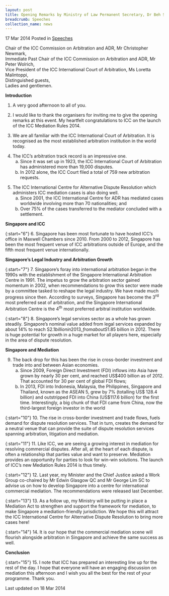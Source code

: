 ```yaml
---
layout: post
title: Opening Remarks by Ministry of Law Permanent Secretary, Dr Beh Swan Gin, at ICC Mediation Rules 2014 Launch Conference
breadcrumb: Speeches
collection_name: news
---
```


17 Mar 2014 Posted in [Speeches](/news/speeches)

Chair of the ICC Commission on Arbitration and ADR, Mr Christopher Newmark,  
Immediate Past Chair of the ICC Commission on Arbitration and ADR, Mr Peter Wolrich,  
Vice President of the ICC International Court of Arbitration, Ms Loretta Malintoppi,  
Distinguished guests,  
Ladies and gentlemen.  


**Introduction**

1. A very good afternoon to all of you.

2. I would like to thank the organisers for inviting me to give the opening remarks at this event. My heartfelt congratulations to ICC on the launch of the ICC Mediation Rules 2014. 

3. We are all familiar with the ICC International Court of Arbitration. It is recognised as the most established arbitration institution in the world today.

<ol start="4">
<li>The ICC’s arbitration track record is an impressive one.

<ol style="list-style-type: lower-alpha">
<li>Since it was set up in 1923, the ICC International Court of Arbitration has administered more than 19,000 disputes.</li>
<li>In 2012 alone, the ICC Court filed a total of 759 new arbitration requests.</li>
</ol>

</li>
</ol>


<ol start="5">
<li>The ICC International Centre for Alternative Dispute Resolution which administers ICC mediation cases is also doing well.


<ol style="list-style-type: lower-alpha">
<li>Since 2001, the ICC International Centre for ADR has mediated cases worldwide involving more than 70 nationalities; and </li>
<li>Over 75% of the cases transferred to the mediator concluded with a settlement. </li>

</ol>

</li>
</ol>


**Singapore and ICC**

{:start="6"}
6. Singapore has been most fortunate to have hosted ICC’s office in Maxwell Chambers since 2010. From 2000 to 2012, Singapore has been the most frequent venue of ICC arbitrations outside of Europe, and the fifth most frequent venue internationally.

**Singapore’s Legal Industry and Arbitration Growth**

{:start="7"}
7. Singapore’s foray into international arbitration began in the 1990s with the establishment of the Singapore International Arbitration Centre in 1991. The impetus to grow the arbitration sector gained momentum in 2002, when recommendations to grow this sector were made by a committee tasked to reshape the legal industry. We have made much progress since then. According to surveys, Singapore has become the 3<sup>rd</sup> most preferred seat of arbitration, and the Singapore International Arbitration Centre is the 4<sup>th</sup> most preferred arbitral institution worldwide.

 
{:start="8"}
8. Singapore’s legal services sector as a whole has grown steadily. Singapore’s nominal value added from legal services expanded by about 14% to reach S$2.1 billion in 2013, from about S$1.85 billion in 2012. There is huge potential for growth in a huge market for all players here, especially in the area of dispute resolution.


**Singapore and Mediation**


<ol start="9">
<li> The back drop for this has been the rise in cross-border investment and trade into and between Asian economies.

<ol style="list-style-type: lower-alpha">
<li>Since 2009, Foreign Direct Investment (FDI) inflows into Asia have grown by nearly 30 per cent, and reached US$400 billion as of 2012. That accounted for 30 per cent of global FDI flows;</li>
<li>In 2013, FDI into Indonesia, Malaysia, the Philippines, Singapore and Thailand, known as the ASEAN 5, grew by 7% (totalling US$ 128.4 billion) and outstripped FDI into China (US$117.6 billion) for the first time. Interestingly, a big chunk of that FDI came from China, now the third-largest foreign investor in the world</li>
</ol>

</li>
</ol>

{:start="10"}
10. The rise in cross-border investment and trade flows, fuels demand for dispute resolution services. That in turn, creates the demand for a neutral venue that can provide the suite of dispute resolution services spanning arbitration, litigation and mediation.

 
{:start="11"}
11. Like ICC, we are seeing a growing interest in mediation for resolving commercial disputes. After all, at the heart of each dispute, is often a relationship that parties value and want to preserve. Mediation provides an opportunity for parties to look for win-win solutions.  The launch of ICC’s new Mediation Rules 2014 is thus timely.

 
{:start="12"}
12. Last year, my Minister and the Chief Justice asked a Work Group co-chaired by Mr Edwin Glasgow QC and Mr George Lim SC to advise us on how to develop Singapore into a centre for international commercial mediation. The recommendations were released last December.

 
{:start="13"}
13. As a follow up, my Ministry will be putting in place a Mediation Act to strengthen and support the framework for mediation, to make Singapore a mediation-friendly jurisdiction. We hope this will attract the ICC International Centre for Alternative Dispute Resolution to bring more cases here!

 
{:start="14"}
14. It is our hope that the commercial mediation scene will flourish alongside arbitration in Singapore and achieve the same success as well.

**Conclusion**

{:start="15"}
15. I note that ICC has prepared an interesting line up for the rest of the day. I hope that everyone will have an engaging discussion on mediation this afternoon and I wish you all the best for the rest of your programme. Thank you.

<p class="right-side-updated">Last updated on 18 Mar 2014</p>

